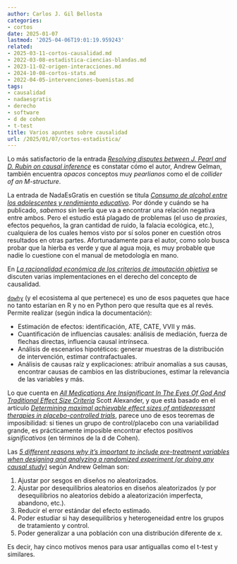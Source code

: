 ```yaml
---
author: Carlos J. Gil Bellosta
categories:
- cortos
date: 2025-01-07
lastmod: '2025-04-06T19:01:19.959243'
related:
- 2025-03-11-cortos-causalidad.md
- 2022-03-08-estadistica-ciencias-blandas.md
- 2023-11-02-origen-interacciones.md
- 2024-10-08-cortos-stats.md
- 2022-04-05-intervenciones-buenistas.md
tags:
- causalidad
- nadaesgratis
- derecho
- software
- d de cohen
- t-test
title: Varios apuntes sobre causalidad
url: /2025/01/07/cortos-estadistica/
---
```


Lo más satisfactorio de la entrada [_Resolving disputes between J. Pearl and D. Rubin on causal inference_](https://statmodeling.stat.columbia.edu/2009/07/05/disputes_about/) es constatar cómo el autor, Andrew Gelman, también encuentra _opacos_ conceptos muy _pearlianos_ como el de _collider of an M-structure_.

La entrada de NadaEsGratis en cuestión se titula
[_Consumo de alcohol entre los adolescentes y rendimiento educativo_](https://nadaesgratis.es/bagues/consumo-de-alcohol-entre-los-adolescentes-y-rendimiento-educativo).
Por dónde y cuándo se ha publicado, _sabemos_ sin leerla que va a encontrar una relación negativa entre ambos. Pero el estudio está plagado de problemas (el uso de _proxies_, efectos pequeños, la gran cantidad de ruido, la falacia ecológica, etc.), cualquiera de los cuales hemos visto por sí solos poner en cuestión otros resultados en otras partes. Afortunadamente para el autor, como solo busca probar que la hierba es verde y que al agua moja, es muy probable que nadie lo cuestione con el manual de metodología en mano.

En [_La racionalidad económica de los criterios de imputación objetiva_](https://almacendederecho.org/la-racionalidad-economica-de-los-criterios-de-imputacion-objetiva) se discuten varias implementaciones en el derecho del concepto de causalidad.

[`dowhy`](https://github.com/py-why/dowhy) (y el ecosistema al que pertenece) es uno de esos paquetes que hace no tanto estarían en R y no en Python pero que resulta que es al revés. Permite realizar (según indica la documentación):

- Estimación de efectos: identificación, ATE, CATE, VVII y más.
- Cuantificación de influencias causales: análisis de mediación, fuerza de flechas directas, influencia causal intrínseca.
- Análisis de escenarios hipotéticos: generar muestras de la distribución de intervención, estimar contrafactuales.
- Análisis de causas raíz y explicaciones: atribuir anomalías a sus causas, encontrar causas de cambios en las distribuciones, estimar la relevancia de las variables y más.

Lo que cuenta en [_All Medications Are Insignificant In The Eyes Of God And Traditional Effect Size Criteria_](https://www.astralcodexten.com/p/all-medications-are-insignificant) Scott Alexander, y que está basado en el artículo [_Determining maximal achievable effect sizes of antidepressant therapies in placebo-controlled trials_](https://onlinelibrary.wiley.com/doi/10.1111/acps.13340), parece uno de esos teoremas de imposibilidad: si tienes un grupo de control/placebo con una variabilidad grande, es prácticamente imposible encontrar efectos positivos _significativos_ (en términos de la d de Cohen).

Las [_5 different reasons why it’s important to include pre-treatment variables when designing and analyzing a randomized experiment (or doing any causal study)_](https://statmodeling.stat.columbia.edu/2024/11/18/5-different-reasons-why-its-important-to-include-a-pre-treatment-variable-when-designing-and-analyzing-a-randomized-experiment/) según Andrew Gelman son:

1. Ajustar por sesgos en diseños no aleatorizados.
1. Ajustar por desequilibrios aleatorios en diseños aleatorizados (y por desequilibrios no aleatorios debido a aleatorización imperfecta, abandono, etc.).
1. Reducir el error estándar del efecto estimado.
1. Poder estudiar si hay desequilibrios y heterogeneidad entre los grupos de tratamiento y control.
1. Poder generalizar a una población con una distribución diferente de x.

Es decir, hay cinco motivos menos para usar antiguallas como el t-test y similares.
